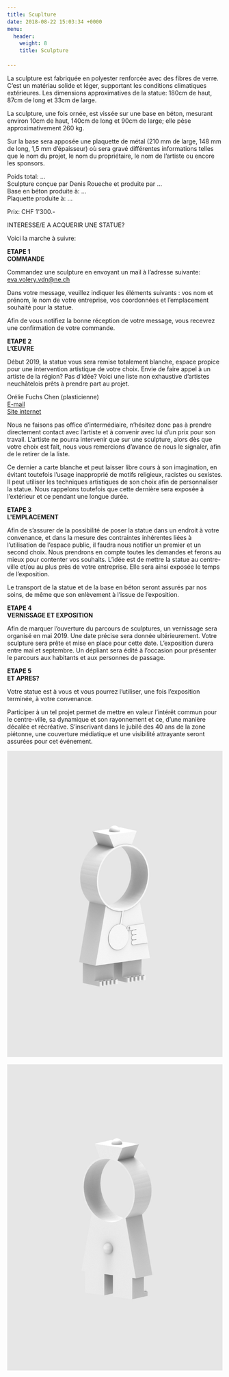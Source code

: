 ```yaml
---
title: Scuplture
date: 2018-08-22 15:03:34 +0000
menu:
  header:
    weight: 8
    title: Sculpture

---
```

La sculpture est fabriquée en polyester renforcée avec des fibres de verre. C’est un matériau solide et léger, supportant les conditions climatiques extérieures. Les dimensions approximatives de la statue: 180cm de haut, 87cm de long et 33cm de large.

La sculpture, une fois ornée, est vissée sur une base en béton, mesurant environ 10cm de haut, 140cm de long et 90cm de large; elle pèse approximativement 260 kg.

Sur la base sera apposée une plaquette de métal (210 mm de large, 148 mm de long, 1,5 mm d’épaisseur) où sera gravé différentes informations telles que le nom du projet, le nom du propriétaire, le nom de l’artiste ou encore les sponsors.

Poids total: ...  
Sculpture conçue par Denis Roueche et produite par ...  
Base en béton produite à: ...  
Plaquette produite à: ...

Prix: CHF 1'300.-

INTERESSE/E A ACQUERIR UNE STATUE?

Voici la marche à suivre:

**ETAPE 1  
COMMANDE**

Commandez une sculpture en envoyant un mail à l’adresse suivante: eva.volery.vdn@ne.ch

Dans votre message, veuillez indiquer les éléments suivants : vos nom et prénom, le nom de votre entreprise, vos coordonnées et l’emplacement souhaité pour la statue.

Afin de vous notifiez la bonne réception de votre message, vous recevrez une confirmation de votre commande.

**ETAPE 2  
L’ŒUVRE**

Début 2019, la statue vous sera remise totalement blanche, espace propice pour une intervention artistique de votre choix. Envie de faire appel à un artiste de la région? Pas d’idée? Voici une liste non exhaustive d’artistes neuchâtelois prêts à prendre part au projet.

Orélie Fuchs Chen (plasticienne)  
[E-mail](oreliechenfuchs@gmail.com)  
[Site internet](https://oreliefuchs.jimdo.com/)

Nous ne faisons pas office d’intermédiaire, n’hésitez donc pas à prendre directement contact avec l’artiste et à convenir avec lui d’un prix pour son travail. L’artiste ne pourra intervenir que sur une sculpture, alors dès que votre choix est fait, nous vous remercions d’avance de nous le signaler, afin de le retirer de la liste.

Ce dernier a carte blanche et peut laisser libre cours à son imagination, en évitant toutefois l’usage inapproprié de motifs religieux, racistes ou sexistes. Il peut utiliser les techniques artistiques de son choix afin de personnaliser la statue. Nous rappelons toutefois que cette dernière sera exposée à l’extérieur et ce pendant une longue durée.

**ETAPE 3  
L'EMPLACEMENT**

Afin de s’assurer de la possibilité de poser la statue dans un endroit à votre convenance, et dans la mesure des contraintes inhérentes liées à l’utilisation de l’espace public, il faudra nous notifier un premier et un second choix. Nous prendrons en compte toutes les demandes et ferons au mieux pour contenter vos souhaits. L’idée est de mettre la statue au centre-ville et/ou au plus près de votre entreprise. Elle sera ainsi exposée le temps de l’exposition.

Le transport de la statue et de la base en béton seront assurés par nos soins, de même que son enlèvement à l’issue de l’exposition.

**ETAPE 4  
VERNISSAGE ET EXPOSITION**

Afin de marquer l’ouverture du parcours de sculptures, un vernissage sera organisé en mai 2019. Une date précise sera donnée ultérieurement. Votre sculpture sera prête et mise en place pour cette date. L’exposition durera entre mai et septembre. Un dépliant sera édité à l’occasion pour présenter le parcours aux habitants et aux personnes de passage.

**ETAPE 5  
ET APRES?**

Votre statue est à vous et vous pourrez l’utiliser, une fois l’exposition terminée, à votre convenance.

Participer à un tel projet permet de mettre en valeur l’intérêt commun pour le centre-ville, sa dynamique et son rayonnement et ce, d’une manière décalée et récréative. S’inscrivant dans le jubilé des 40 ans de la zone piétonne, une couverture médiatique et une visibilité attrayante seront assurées pour cet événement.

![](/uploads/untitled.82_A.jpg)

![](/uploads/untitled.85_A.jpg)